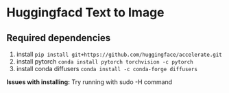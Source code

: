 # Huggingfacd Text to Image

## Required dependencies
1. install `pip install git+https://github.com/huggingface/accelerate.git`
2. install pytorch `conda install pytorch torchvision -c pytorch`
3. install conda diffusers `conda install -c conda-forge diffusers`

**Issues with installing:** Try running with sudo -H command